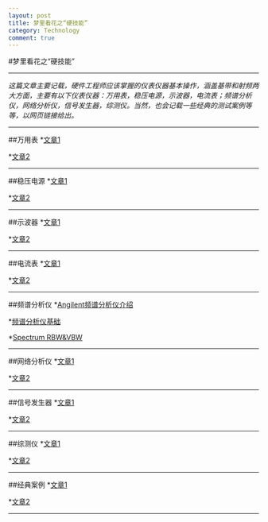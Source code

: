 ```yaml
---
layout: post
title: 梦里看花之“硬技能”
category: Technology
comment: true
---
```



#梦里看花之“硬技能”
***
*这篇文章主要记载，硬件工程师应该掌握的仪表仪器基本操作，涵盖基带和射频两大方面，主要有以下仪表仪器：万用表，稳压电源，示波器，电流表；频谱分析仪，网络分析仪，信号发生器，综测仪。当然，也会记载一些经典的测试案例等等，以网页链接给出。*
***
##万用表
*[文章1]()

*[文章2]()
***
##稳压电源
*[文章1]()

*[文章2]()
***
##示波器
*[文章1]()

*[文章2]()
***
##电流表
*[文章1]()

*[文章2]()
***
##频谱分析仪
*[Angilent频谱分析仪介绍](http://wenku.baidu.com/link?url=DUIb_7o49g1ZXdBpAqUWwIVBD-fDeKlIdDpV34mqQK_uEtFAkKsh4V-9fLhP3sXBiPl1xnbPYlncR4g2MvlyLqmobnW5wUQrFbWjb_zhdOC)

*[频谱分析仪基础](http://blog.sina.com.cn/s/blog_5d713e7a0101bi52.html)

*[Spectrum RBW&VBW](http://wenku.baidu.com/link?url=WMsOLcq3G6TMOjyG8ioM3fwEbkoRryC4r66IcWmblr517W4ofc_BYG7IOmu1PTZ4UmkqDk41glFFCqjC3z0A02I9HVmWJiRFzEPQehdhwNe)
***
##网络分析仪
*[文章1]()

*[文章2]()
***
##信号发生器
*[文章1]()

*[文章2]()
***
##综测仪
*[文章1]()

*[文章2]()
***
##经典案例
*[文章1]()

*[文章2]()
***

